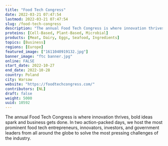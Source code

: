 ```yaml
---
title: "Food Tech Congress"
date: 2022-03-21 07:47:54
lastmod: 2022-03-21 07:47:54
slug: /food-tech-congress
description: "The annual Food Tech Congress is where innovation thrives, bold ideas spark and business gets done. In two action-packed days, we host the most prominent food tech entrepreneurs, innovators, investors, and government leaders from all around the globe to solve the most pressing challenges of the industry."
proteins: [Cell-Based, Plant-Based, Microbial]
products: [Meat, Dairy, Eggs, Seafood, Ingredients]
topics: [Business]
regions: [Europe]
featured_image: ["1611040919132.jpg"]
banner_image: "ftc banner.jpg"
online: FALSE
start_date: 2022-10-27
end_date: 2022-10-28
country: Poland
city: Warsaw
website: "https://foodtechcongress.com/"
contributors: [NL]
draft: false
weight: 5000
uuid: 10592
---
```

<p>The annual Food Tech Congress is where innovation thrives, bold ideas spark and business gets done. In two action-packed days, we host the most prominent food tech entrepreneurs, innovators, investors, and government leaders from all around the globe to solve the most pressing challenges of the industry.</p>
